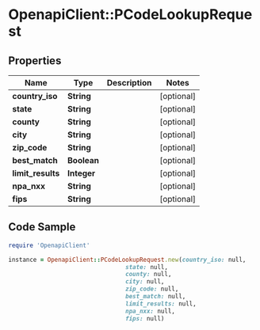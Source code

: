 # OpenapiClient::PCodeLookupRequest

## Properties

Name | Type | Description | Notes
------------ | ------------- | ------------- | -------------
**country_iso** | **String** |  | [optional] 
**state** | **String** |  | [optional] 
**county** | **String** |  | [optional] 
**city** | **String** |  | [optional] 
**zip_code** | **String** |  | [optional] 
**best_match** | **Boolean** |  | [optional] 
**limit_results** | **Integer** |  | [optional] 
**npa_nxx** | **String** |  | [optional] 
**fips** | **String** |  | [optional] 

## Code Sample

```ruby
require 'OpenapiClient'

instance = OpenapiClient::PCodeLookupRequest.new(country_iso: null,
                                 state: null,
                                 county: null,
                                 city: null,
                                 zip_code: null,
                                 best_match: null,
                                 limit_results: null,
                                 npa_nxx: null,
                                 fips: null)
```


